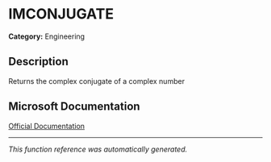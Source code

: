 # IMCONJUGATE

**Category:** Engineering

## Description
Returns the complex conjugate of a complex number

## Microsoft Documentation
[Official Documentation](https://support.microsoft.com//en-us/office/imconjugate-function-2e2fc1ea-f32b-4f9b-9de6-233853bafd42)

---
*This function reference was automatically generated.*
